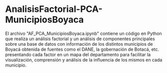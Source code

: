 # AnalisisFactorial-PCA-MunicipiosBoyaca
El archivo "AF_PCA_MunicipiosBoyaca.ipynb" contiene un código en Python que realiza un análisis factorial y un análisis de componentes principales sobre una base de datos con información de los distintos municipios de Boyacá obtenida de fuentes como el DANE, la gobernación de Botacá, etc. presentando cada factor en un mapa del departamento para facilitar la visualización, comprensión y análisis de la influencia de los mismos en cada municipio.
